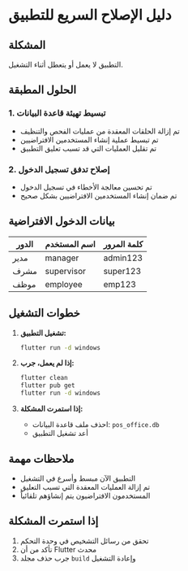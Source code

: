 # دليل الإصلاح السريع للتطبيق

## المشكلة
التطبيق لا يعمل أو يتعطل أثناء التشغيل.

## الحلول المطبقة

### 1. تبسيط تهيئة قاعدة البيانات
- تم إزالة الحلقات المعقدة من عمليات الفحص والتنظيف
- تم تبسيط عملية إنشاء المستخدمين الافتراضيين
- تم تقليل العمليات التي قد تسبب تعليق التطبيق

### 2. إصلاح تدفق تسجيل الدخول
- تم تحسين معالجة الأخطاء في تسجيل الدخول
- تم ضمان إنشاء المستخدمين الافتراضيين بشكل صحيح

## بيانات الدخول الافتراضية

| الدور | اسم المستخدم | كلمة المرور |
|-------|---------------|--------------|
| مدير | manager | admin123 |
| مشرف | supervisor | super123 |
| موظف | employee | emp123 |

## خطوات التشغيل

1. **تشغيل التطبيق:**
   ```bash
   flutter run -d windows
   ```

2. **إذا لم يعمل، جرب:**
   ```bash
   flutter clean
   flutter pub get
   flutter run -d windows
   ```

3. **إذا استمرت المشكلة:**
   - احذف ملف قاعدة البيانات: `pos_office.db`
   - أعد تشغيل التطبيق

## ملاحظات مهمة

- التطبيق الآن مبسط وأسرع في التشغيل
- تم إزالة العمليات المعقدة التي تسبب التعليق
- المستخدمون الافتراضيون يتم إنشاؤهم تلقائياً

## إذا استمرت المشكلة

1. تحقق من رسائل التشخيص في وحدة التحكم
2. تأكد من أن Flutter محدث
3. جرب حذف مجلد `build` وإعادة التشغيل
